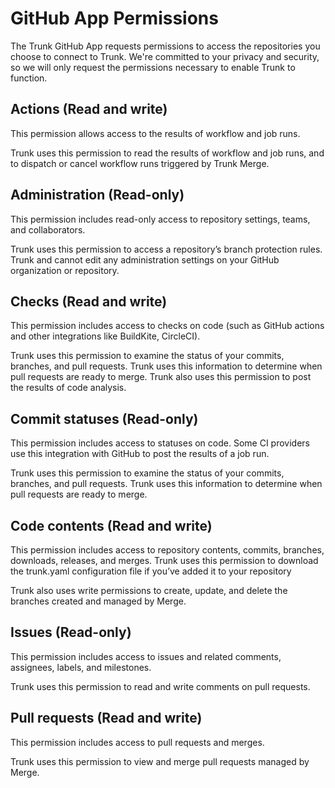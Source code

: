 # GitHub App Permissions

The Trunk GitHub App requests permissions to access the repositories you choose to connect to Trunk. We're committed to your privacy and security, so we will only request the permissions necessary to enable Trunk to function.

## Actions (Read and write)

This permission allows access to the results of workflow and job runs.

Trunk uses this permission to read the results of workflow and job runs, and to dispatch or cancel workflow runs triggered by Trunk Merge.

## Administration (Read-only)

This permission includes read-only access to repository settings, teams, and collaborators.

Trunk uses this permission to access a repository’s branch protection rules. Trunk and cannot edit any administration settings on your GitHub organization or repository.

## Checks (Read and write)

This permission includes access to checks on code (such as GitHub actions and other integrations like BuildKite, CircleCI).

Trunk uses this permission to examine the status of your commits, branches, and pull requests. Trunk uses this information to determine when pull requests are ready to merge. Trunk also uses this permission to post the results of code analysis.

## Commit statuses (Read-only)

This permission includes access to statuses on code. Some CI providers use this integration with GitHub to post the results of a job run.

Trunk uses this permission to examine the status of your commits, branches, and pull requests. Trunk uses this information to determine when pull requests are ready to merge.

## Code contents (Read and write)

This permission includes access to repository contents, commits, branches, downloads, releases, and merges. Trunk uses this permission to download the trunk.yaml configuration file if you’ve added it to your repository

Trunk also uses write permissions to create, update, and delete the branches created and managed by Merge.

## Issues (Read-only)

This permission includes access to issues and related comments, assignees, labels, and milestones.

Trunk uses this permission to read and write comments on pull requests.

## Pull requests (Read and write)

This permission includes access to pull requests and merges.

Trunk uses this permission to view and merge pull requests managed by Merge.
